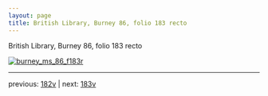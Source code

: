 ```yaml
---
layout: page
title: British Library, Burney 86, folio 183 recto
---
```


British Library, Burney 86, folio 183 recto

[![burney_ms_86_f183r](http://www.homermultitext.org/iipsrv?IIIF=/project/homer/pyramidal/deepzoom/bl/burney86imgs/v1/burney_ms_86_f183r.tif/full/800,/0/default.jpg)](http://www.homermultitext.org/ict2/?urn=urn:cite2:bl:burney86imgs.v1:burney_ms_86_f183r) 

---

previous:  [182v](../182v/) | next: [183v](../183v/)
